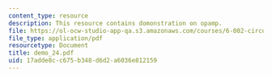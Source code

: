 ```yaml
---
content_type: resource
description: This resource contains domonstration on opamp.
file: https://ol-ocw-studio-app-qa.s3.amazonaws.com/courses/6-002-circuits-and-electronics-spring-2007/17adde8cc675b348d6d2a6036e812159_demo_24.pdf
file_type: application/pdf
resourcetype: Document
title: demo_24.pdf
uid: 17adde8c-c675-b348-d6d2-a6036e812159
---
```

